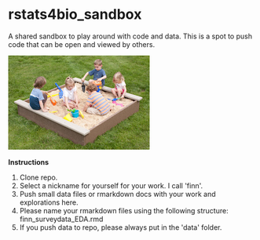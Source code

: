 # rstats4bio_sandbox
A shared sandbox to play around with code and data.
This is a spot to push code that can be open and viewed by others. 

![](./sandbox.jpg)

**Instructions**  
1. Clone repo.  
2. Select a nickname for yourself for your work.  I call 'finn'.  
3. Push small data files or rmarkdown docs with your work and explorations here.  
4. Please name your rmarkdown files using the following structure: finn_surveydata_EDA.rmd  
5. If you push data to repo, please always put in the 'data' folder.  

